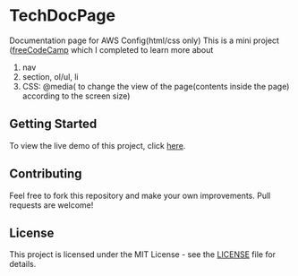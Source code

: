# TechDocPage
Documentation page for AWS Config(html/css only) 
This is a mini project ([freeCodeCamp](https://www.freecodecamp.org/learn) which I completed to learn more about 
   1. nav
   2. section, ol/ul, li
   3. CSS:
         @media( to change the view of the page(contents inside the page) according to the screen size)

## Getting Started
To view the live demo of this project, click [here](https://learn-2-lead-curiosity.github.io/TechDocPage).
## Contributing
Feel free to fork this repository and make your own improvements. Pull requests are welcome!
## License
This project is licensed under the MIT License - see the [LICENSE](LICENSE) file for details.
